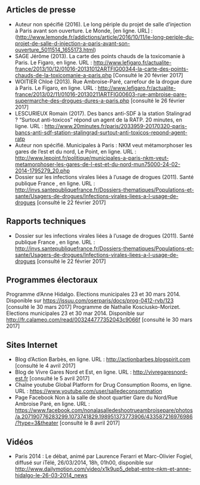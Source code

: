 ## Articles de presse
- Auteur non spécifié (2016). Le long périple du projet de salle d’injection à Paris avant son ouverture. Le Monde, [en ligne. URL] : (http://www.lemonde.fr/addictions/article/2016/10/11/le-long-periple-du-projet-de-salle-d-injection-a-paris-avant-son-ouverture_5011514_1655173.html)
- SAGE Jérôme (2013). La carte des points chauds de la toxicomanie à Paris. Le Figaro, en ligne. URL  : http://www.lefigaro.fr/actualite-france/2013/10/12/01016-20131012ARTFIG00344-la-carte-des-points-chauds-de-la-toxicomanie-a-paris.php [Consulté le 20 février 2017]
- WOITIER Chloé (2013). Rue Ambroise-Paré, carrefour de la drogue dure à Paris. Le Figaro, en ligne. URL :  http://www.lefigaro.fr/actualite-france/2013/02/11/01016-20130211ARTFIG00603-rue-ambroise-pare-supermarche-des-drogues-dures-a-paris.php [consulté le 26 février 2017]
- LESCURIEUX Romain (2017). Des bancs anti-SDF à la station Stalingrad ? “Surtout anti-toxicos” répond un agent de la RATP. 20 minutes, en ligne. URL : http://www.20minutes.fr/paris/2033959-20170320-paris-bancs-anti-sdf-station-stalingrad-surtout-anti-toxicos-repond-agent-ratp
- Auteur non spécifié. Municipales à Paris : NKM veut métamorphoser les gares de l’est et du nord, Le Point, en ligne. URL : http://www.lepoint.fr/politique/municipales-a-paris-nkm-veut-metamorphoser-les-gares-de-l-est-et-du-nord-mun75000-24-02-2014-1795279_20.php
- Dossier sur les infections virales liées à l’usage de drogues (2011). Santé publique France , en ligne. URL : http://invs.santepubliquefrance.fr/Dossiers-thematiques/Populations-et-sante/Usagers-de-drogues/Infections-virales-liees-a-l-usage-de-drogues [consulté le 22 février 2017]

## Rapports techniques
- Dossier sur les infections virales liées à l’usage de drogues (2011). Santé publique France , en ligne. URL : http://invs.santepubliquefrance.fr/Dossiers-thematiques/Populations-et-sante/Usagers-de-drogues/Infections-virales-liees-a-l-usage-de-drogues [consulté le 22 février 2017]

## Programmes électoraux
Programme d’Anne Hidalgo. Elections municipales 23 et 30 mars 2014. Disponible sur https://issuu.com/oserparis/docs/prog-0412-rvb/123 [consulté le 30 mars 2017]
Programme de Nathalie Kosciusko-Morizet. Elections municipales 23 et 30 mar 2014. Disponible sur http://fr.calameo.com/read/003244777352043c9066f [consulté le 30 mars 2017]

## Sites Internet 
- Blog d’Action Barbès, en ligne. URL : http://actionbarbes.blogspirit.com [consulté le 4 avril 2017]
- Blog de Vivre Gares Nord et Est, en ligne. URL : http://vivregaresnord-est.fr [consulté le 5 avril 2017]
- Chaîne youtube Global Platform for Drug Consumption Rooms, en ligne. URL : https://www.youtube.com/user/salledeconsommation
- Page Facebook Non à la salle de shoot quartier Gare du Nord/Rue Ambroise Paré, en ligne. URL : https://www.facebook.com/nonalasalledeshootrueambroisepare/photos/a.207190776283299.1073741829.198951373773906/433587216976986/?type=3&theater [consulté le 8 avril 2017]

## Vidéos
- Paris 2014 : Le débat, animé par Laurence Ferarri et Marc-Olivier Fogiel, diffusé sur iTélé, 26/03/2014, 18h, 01h00, disponible sur http://www.dailymotion.com/video/x1k9up5_debat-entre-nkm-et-anne-hidalgo-le-26-03-2014_news
